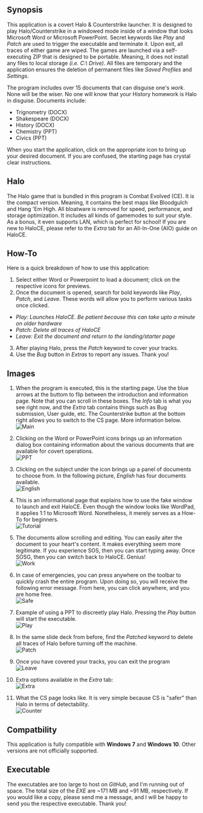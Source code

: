 ## Synopsis
This application is a covert Halo & Counterstrike launcher. It is designed
to play Halo/Counterstrike in a windowed mode inside of a window that looks
Microsoft Word or Microsoft PowerPoint. Secret keywords like *Play* and
*Patch* are used to trigger the executable and terminate it. Upon exit,
all traces of either game are wiped. The games are launched via a self-
executing ZIP that is designed to be portable. Meaning, it does not install
any files to local storage *(i.e. C:\ Drive)*. All files are temporary and
the application ensures the deletion of permanent files like *Saved
Profiles* and *Settings*. 

The program includes over 15 documents that can disguise one's *work*. None
will be the wiser. No one will know that your History homework is Halo
in disguise. Documents include:

* Trignometry (DOCX)
* Shakespeare (DOCX)
* History (DOCX)
* Chemistry (PPT)
* Civics (PPT)

When you start the application, click on the appropriate icon to bring
up your desired document. If you are confused, the starting page has
crystal clear instructions.

## Halo
The Halo game that is bundled in this program is Combat Evolved (CE). It
is the compact version. Meaning, it contains the best maps like Bloodgulch
and Hang 'Em High. All bloatware is removed for speed, performance, and
storage optimization. It includes all kinds of gamemodes to suit your style.
As a bonus, it even supports LAN, which is perfect for school! If you are
new to HaloCE, please refer to the *Extra* tab for an All-In-One (AIO)
guide on HaloCE.

## How-To
Here is a quick breakdown of how to use this application:
1. Select either Word or Powerpoint to load a document; click on the
   respective icons for previews.
2. Once the document is opened, search for bold keywords like *Play*,
   *Patch*, and *Leave*. These words will allow you to perform various
   tasks once clicked.
* *Play: Launches HaloCE. Be patient because this can take upto a minute
   on older hardware*
* *Patch: Delete all traces of HaloCE*
* *Leave: Exit the document and return to the landing/starter page*
3. After playing Halo, press the *Patch* keyword to cover your tracks.
4. Use the *Bug* button in *Extras* to report any issues. Thank you!

## Images
1. When the program is executed, this is the starting page. Use the blue
   arrows at the buttom to flip between the introduction and
   information page. Note that you can scroll in these boxes. The *Info*
   tab is what you see right now, and the *Extra* tab contains things
   such as Bug submission, User guide, etc. The Counterstrike button at
   the bottom right allows you to switch to the CS page. More
   information below. \
![Main](img-haloce/Halo-1.PNG)

2. Clicking on the Word or PowerPoint icons brings up an information
   dialog box containing information about the various documents that
   are available for covert operations. \
![PPT](img-haloce/Halo-2.PNG)

3. Clicking on the subject under the icon brings up a panel of
   documents to choose from. In the following picture, *English*
   has four documents available. \
![English](img-haloce/Halo-3.PNG)

4. This is an informational page that explains how to use the
   fake window to launch and exit HaloCE. Even though the window
   looks like WordPad, it applies 1:1 to Microsoft Word.
   Nonetheless, it merely serves as a How-To for beginners. \
![Tutorial](img-haloce/Halo-4.PNG)

5. The documents allow scrolling and editing. You can easily
   alter the document to your heart's content. It makes
   everything seem more legitimate. If you experience SOS,
   then you can start typing away. Once SOSG, then you can
   switch back to HaloCE. Genius! \
![Work](img-haloce/Halo-5.PNG)

6. In case of emergencies, you can press anywhere on the toolbar
   to quickly crash the entire program. Upon doing so, you will
   receive the following error message. From here, you can click
   anywhere, and you are home free. \
![Safe](img-haloce/Halo-6.PNG)

7. Example of using a PPT to discreetly play Halo. Pressing the
   *Play* button will start the executable. \
![Play](img-haloce/Halo-7.PNG)

8. In the same slide deck from before, find the *Patched* keyword
   to delete all traces of Halo before turning off the machine. \
![Patch](img-haloce/Halo-8.PNG)

9. Once you have covered your tracks, you can exit the program \
![Leave](img-haloce/Halo-9.PNG)

10. Extra options available in the *Extra* tab: \
![Extra](img-haloce/Halo-10.PNG)

11. What the CS page looks like. It is very simple because CS is
    "safer" than Halo in terms of detectability. \
![Counter](img-haloce/Halo-11.PNG)

## Compatbility
This application is fully compatible with **Windows 7** and **Windows 10**.
Other versions are not officially supported.

## Executable
The executables are too large to host on *GitHub*, and I'm running out of
space. The total size of the *EXE* are ~171 MB and ~91 MB, respectively.
If you would like a copy, please send me a message, and I will be happy
to send you the respective executable. Thank you!
